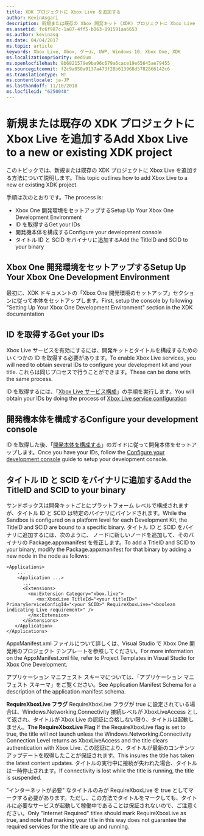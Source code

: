 ```yaml
---
title: XDK プロジェクトに Xbox Live を追加する
author: KevinAsgari
description: 新規または既存の Xbox 開発キット (XDK) プロジェクトに Xbox Live を追加する方法について説明します。
ms.assetid: fc6f987c-1a87-4ff5-b063-891591aa6653
ms.author: kevinasg
ms.date: 04/04/2017
ms.topic: article
keywords: Xbox Live, Xbox, ゲーム, UWP, Windows 10, Xbox One, XDK
ms.localizationpriority: medium
ms.openlocfilehash: 8b6821579e9ba96c679a6cace19e65645ae79455
ms.sourcegitcommit: f2c9a050a9137a473f28b613968d5782866142c6
ms.translationtype: MT
ms.contentlocale: ja-JP
ms.lasthandoff: 11/10/2018
ms.locfileid: "6250040"
---
```

# <a name="add-xbox-live-to-a-new-or-existing-xdk-project"></a><span data-ttu-id="5788c-104">新規または既存の XDK プロジェクトに Xbox Live を追加する</span><span class="sxs-lookup"><span data-stu-id="5788c-104">Add Xbox Live to a new or existing XDK project</span></span>

<span data-ttu-id="5788c-105">このトピックでは、新規または既存の XDK プロジェクトに Xbox Live を追加する方法について説明します。</span><span class="sxs-lookup"><span data-stu-id="5788c-105">This topic outlines how to add Xbox Live to a new or existing XDK project.</span></span>

<span data-ttu-id="5788c-106">手順は次のとおりです。</span><span class="sxs-lookup"><span data-stu-id="5788c-106">The process is:</span></span>

- <span data-ttu-id="5788c-107">Xbox One 開発環境をセットアップする</span><span class="sxs-lookup"><span data-stu-id="5788c-107">Setup Up Your Xbox One Development Environment</span></span>
- <span data-ttu-id="5788c-108">ID を取得する</span><span class="sxs-lookup"><span data-stu-id="5788c-108">Get your IDs</span></span>
- <span data-ttu-id="5788c-109">開発機本体を構成する</span><span class="sxs-lookup"><span data-stu-id="5788c-109">Configure your development console</span></span>
- <span data-ttu-id="5788c-110">タイトル ID と SCID をバイナリに追加する</span><span class="sxs-lookup"><span data-stu-id="5788c-110">Add the TitleID and SCID to your binary</span></span>


## <a name="setup-up-your-xbox-one-development-environment"></a><span data-ttu-id="5788c-111">Xbox One 開発環境をセットアップする</span><span class="sxs-lookup"><span data-stu-id="5788c-111">Setup Up Your Xbox One Development Environment</span></span>
<span data-ttu-id="5788c-112">最初に、XDK ドキュメントの「Xbox One 開発環境のセットアップ」セクションに従って本体をセットアップします。</span><span class="sxs-lookup"><span data-stu-id="5788c-112">First, setup the console by following "Setting Up Your Xbox One Development Environment" section in the XDK documentation</span></span>

## <a name="get-your-ids"></a><span data-ttu-id="5788c-113">ID を取得する</span><span class="sxs-lookup"><span data-stu-id="5788c-113">Get your IDs</span></span>

<span data-ttu-id="5788c-114">Xbox Live サービスを有効にするには、開発キットとタイトルを構成するためのいくつかの ID を取得する必要があります。</span><span class="sxs-lookup"><span data-stu-id="5788c-114">To enable Xbox Live services, you will need to obtain several IDs to configure your development kit and your title.</span></span> <span data-ttu-id="5788c-115">これらは同じプロセスで行うことができます。</span><span class="sxs-lookup"><span data-stu-id="5788c-115">These can be done with the same process.</span></span>

<span data-ttu-id="5788c-116">ID を取得するには、「[Xbox Live サービス構成](../xbox-live-service-configuration.md)」の手順を実行します。</span><span class="sxs-lookup"><span data-stu-id="5788c-116">You will obtain your IDs by doing the process of [Xbox Live service configuration](../xbox-live-service-configuration.md)</span></span>

## <a name="configure-your-development-console"></a><span data-ttu-id="5788c-117">開発機本体を構成する</span><span class="sxs-lookup"><span data-stu-id="5788c-117">Configure your development console</span></span>

<span data-ttu-id="5788c-118">ID を取得した後、「[開発本体を構成する](configure-your-development-console.md)」のガイドに従って開発本体をセットアップします。</span><span class="sxs-lookup"><span data-stu-id="5788c-118">Once you have your IDs, follow the [Configure your development console](configure-your-development-console.md) guide to setup your development console.</span></span>

## <a name="add-the-titleid-and-scid-to-your-binary"></a><span data-ttu-id="5788c-119">タイトル ID と SCID をバイナリに追加する</span><span class="sxs-lookup"><span data-stu-id="5788c-119">Add the TitleID and SCID to your binary</span></span>
<span data-ttu-id="5788c-120">サンドボックスは開発キットごとにプラットフォーム レベルで構成されますが、タイトル ID と SCID は特定のバイナリにバインドされます。</span><span class="sxs-lookup"><span data-stu-id="5788c-120">While the Sandbox is configured on a platform level for each Development Kit, the TitleID and SCID are bound to a specific binary.</span></span> <span data-ttu-id="5788c-121">タイトル ID と SCID をバイナリに追加するには、次のように、<Extensions> ノードに新しいノードを追加して、そのバイナリの Package.appxmanifest を修正します。</span><span class="sxs-lookup"><span data-stu-id="5788c-121">To add a TitleID and SCID to your binary, modify the Package.appxmanifest for that binary by adding a new node in the <Extensions> node as follows:</span></span>

```
<Applications>
    ...
    <Application ...>
      ...
      <Extensions>
        <mx:Extension Category="xbox.live">
           <mx:XboxLive TitleId="<your titleID>" PrimaryServiceConfigId="<your SCID>" RequireXboxLive="<boolean indicating Live requirement>" />
        </mx:Extension>
      </Extensions>
   </Application>
</Applications>
```

<span data-ttu-id="5788c-122">AppxManifest.xml ファイルについて詳しくは、Visual Studio で Xbox One 開発用のプロジェクト テンプレートを参照してください。</span><span class="sxs-lookup"><span data-stu-id="5788c-122">For more information on the AppxManifest.xml file, refer to Project Templates in Visual Studio for Xbox One Development.</span></span>

<span data-ttu-id="5788c-123">アプリケーション マニフェスト スキーマについては、「アプリケーション マニフェスト スキーマ」をご覧ください。</span><span class="sxs-lookup"><span data-stu-id="5788c-123">See Application Manifest Schema for a description of the application manifest schema.</span></span>

<span data-ttu-id="5788c-124">**RequireXboxLive フラグ** RequireXboxLive フラグが true に設定されている場合は、Windows.Networking.Connectivity 接続レベルが XboxLiveAccess として返され、タイトルが Xbox Live の認証に合格しない限り、タイトルは起動しません。</span><span class="sxs-lookup"><span data-stu-id="5788c-124">**The RequireXboxLive Flag** If the RequireXboxLive flag is set to true, the title will not launch unless the Windows.Networking.Connectivity Connection Level returns as XboxLiveAccess and the title clears authentication with Xbox Live.</span></span> <span data-ttu-id="5788c-125">この認証により、タイトルが最新のコンテンツ アップデートを取得したことが保証されます。</span><span class="sxs-lookup"><span data-stu-id="5788c-125">This insures the title has taken the latest content updates.</span></span> <span data-ttu-id="5788c-126">タイトルの実行中に接続が失われた場合、タイトルは一時停止されます。</span><span class="sxs-lookup"><span data-stu-id="5788c-126">If connectivity is lost while the title is running, the title is suspended.</span></span>

<span data-ttu-id="5788c-127">"インターネットが必要" なタイトルのみが RequireXboxLive を true としてマークする必要があります。ただし、この方法でタイトルをマークしても、タイトルに必要なサービスが起動して稼働中であることは保証されないので、ご注意ください。</span><span class="sxs-lookup"><span data-stu-id="5788c-127">Only "Internet Required" titles should mark RequireXboxLive as true, and note that marking your title in this way does not guarantee the required services for the title are up and running.</span></span>
